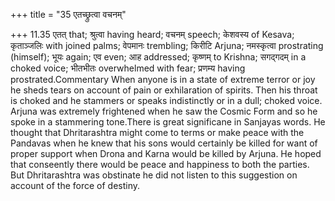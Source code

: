 +++
title = "35 एतच्छ्रुत्वा वचनम्"

+++
11.35 एतत् that; श्रुत्वा having heard; वचनम् speech; केशवस्य of Kesava;
कृताञ्जलिः with joined palms; वेपमानः trembling; किरीटि Arjuna;
नमस्कृत्वा prostrating (himself); भूयः again; एव even; आह addressed;
कृष्णम् to Krishna; सगद्गदम् in a choked voice; भीतभीतः overwhelmed with
fear; प्रणम्य having prostrated.Commentary When anyone is in a state of
extreme terror or joy he sheds tears on account of pain or exhilaration
of spirits. Then his throat is choked and he stammers or speaks
indistinctly or in a dull; choked voice. Arjuna was extremely frightened
when he saw the Cosmic Form and so he spoke in a stammering tone.There
is great significane in Sanjayas words. He thought that Dhritarashtra
might come to terms or make peace with the Pandavas when he knew that
his sons would certainly be killed for want of proper support when Drona
and Karna would be killed by Arjuna. He hoped that conseently there
would be peace and happiness to both the parties. But Dhritarashtra was
obstinate he did not listen to this suggestion on account of the force
of destiny.
